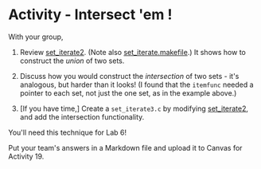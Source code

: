 # Activity - Intersect 'em !

With your group,

1. Review [set_iterate2](https://github.com/CS50DartmouthFA2025/examples/blob/main/set_iterate2.c).
(Note also [set_iterate.makefile](https://github.com/CS50DartmouthFA2025/examples/blob/main/set_iterate.makefile).)
It shows how to construct the *union* of two sets.

2. Discuss how you would construct the *intersection* of two sets - it's analogous, but harder than it looks!
(I found that the `itemfunc` needed a pointer to each set, not just the one set, as in the example above.)

3. [If you have time,] Create a `set_iterate3.c` by modifying [set_iterate2](https://github.com/CS50DartmouthFA2025/examples/blob/main/set_iterate2.c), and add the intersection functionality.

You'll need this technique for Lab 6!

Put your team's answers in a Markdown file and upload it to Canvas for Activity 19.
